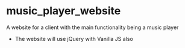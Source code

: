 # music_player_website
A website for a client with the main functionality being a music player
- The website will use jQuery with Vanilla JS also
